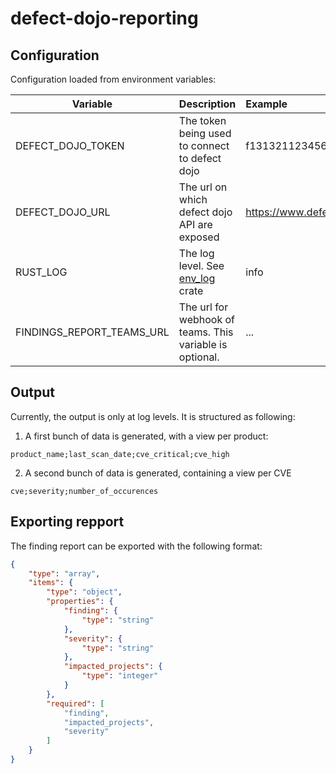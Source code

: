 # defect-dojo-reporting
## Configuration
Configuration loaded from environment variables:

| Variable                  | Description                                                                      | Example                       |
|---------------------------|----------------------------------------------------------------------------------|:------------------------------|
| DEFECT_DOJO_TOKEN         | The token being used to connect to defect dojo                                   | f1313211234566780b9316546900a |
| DEFECT_DOJO_URL           | The url on which defect dojo API are exposed                                     | https://www.defectdojo.sample |
| RUST_LOG                  | The log level. See [env_log](https://docs.rs/env_logger/0.9.0/env_logger/) crate | info                          |
| FINDINGS_REPORT_TEAMS_URL | The url for webhook of teams. This variable is optional.                         | ...                           |

## Output
Currently, the output is only at log levels. It is structured as following:
1. A first bunch of data is generated, with a view per product:
```shell
product_name;last_scan_date;cve_critical;cve_high
```
2. A second bunch of data is generated, containing a view per CVE
```shell
cve;severity;number_of_occurences
```

## Exporting repport
The finding report can be exported with the following format:
```json
{
    "type": "array",
    "items": {
        "type": "object",
        "properties": {
            "finding": {
                "type": "string"
            },
            "severity": {
                "type": "string"
            },
            "impacted_projects": {
                "type": "integer"
            }
        },
        "required": [
            "finding",
            "impacted_projects",
            "severity"
        ]
    }
}
```